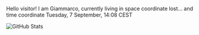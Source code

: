 Hello visitor! I am Giammarco, currently living in space coordinate lost... and time coordinate Tuesday, 7 September, 14:08 CEST

![GitHub Stats](https://github-readme-stats.vercel.app/api?username=grcasanova)
